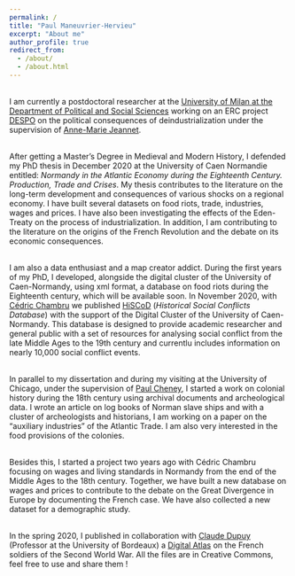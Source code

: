```yaml
---
permalink: /
title: "Paul Maneuvrier-Hervieu"
excerpt: "About me"
author_profile: true
redirect_from: 
  - /about/
  - /about.html
---
```




<br>I am currently a postdoctoral researcher at the [University of Milan at the Department of Political and Social Sciences](https://www.unimi.it/en/ugov/person/paul-maneuvrier) working on an ERC project [DESPO](https://cordis.europa.eu/project/id/853033/fr) on the political consequences of deindustrialization under the supervision of [Anne-Marie Jeannet](https://sites.google.com/site/amjeannet/). 

<br>After getting a Master’s Degree in Medieval and Modern History, I defended my PhD thesis in December 2020 at the University of Caen Normandie entitled: _Normandy in the Atlantic Economy during the Eighteenth Century. Production, Trade and Crises_. My thesis contributes to the literature on the long-term development and consequences of various shocks on a regional economy. I have built several datasets on food riots, trade, industries, wages and prices. I have also been investigating the effects of the Eden-Treaty on the process of industrialization. In addition, I am contributing to the literature on the origins of the French Revolution and the debate on its economic consequences.

<br>I am also a data enthusiast and a map creator addict. During the first years of my PhD, I developed, alongside the digital cluster of the University of Caen-Normandy, using xml format, a database on food riots during the Eighteenth century, which will be available soon. In November 2020, with [Cédric Chambru](https://cedricchambru.github.io/) we published [HiSCoD](https://www.unicaen.fr/hiscod/) (_Historical Social Conflicts Database_) with the support of the Digital Cluster of the University of Caen-Normandy. This database is designed to provide academic researcher and general public with a set of resources for analysing social conflict from the late Middle Ages to the 19th century and currentlu includes information on nearly 10,000 social conflict events. 

<br>In parallel to my dissertation and during my visiting at the University of Chicago, under the supervision of [Paul Cheney](https://history.uchicago.edu/directory/paul-cheney), I started a work on colonial history during the 18th century using archival documents and archeological data. I wrote an article on log books of Norman slave ships and with a cluster of archeologists and historians, I am working on a paper on the “auxiliary industries” of the Atlantic Trade. I am also very interested in the food provisions of the colonies.

<br>Besides this, I started a project two years ago with Cédric Chambru focusing on wages and living standards in Normandy from the end of the Middle Ages to the 18th century. Together, we have built a new database on wages and prices to contribute to the debate on the Great Divergence in Europe by documenting the French case. We have also collected a new dataset for a demographic study.

<br>In the spring 2020, I published in collaboration with [Claude Dupuy](https://gretha.cnrs.fr/claude-dupuy/) (Professor at the University of Bordeaux) a [Digital Atlas](https://mortsoublies.fr/) on the French soldiers of the Second World War. All the files are in Creative Commons, feel free to use and share them !


